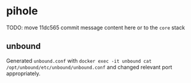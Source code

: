 # pihole

TODO: move 11dc565 commit message content here or to the `core` stack

## unbound

Generated `unbound.conf` with
`docker exec -it unbound cat /opt/unbound/etc/unbound/unbound.conf`
and changed relevant port appropriately.
